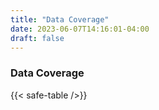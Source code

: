 ```yaml
---
title: "Data Coverage"
date: 2023-06-07T14:16:01-04:00
draft: false
---
```


### Data Coverage
{{< safe-table />}}